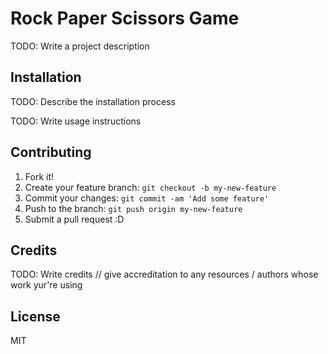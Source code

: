 # Rock Paper Scissors Game

TODO: Write a project description

## Installation

TODO: Describe the installation process


TODO: Write usage instructions

## Contributing

1. Fork it!
2. Create your feature branch: `git checkout -b my-new-feature`
3. Commit your changes: `git commit -am 'Add some feature'`
4. Push to the branch: `git push origin my-new-feature`
5. Submit a pull request :D


## Credits

TODO: Write credits
// give accreditation to any resources / authors whose work yur're using

## License

MIT